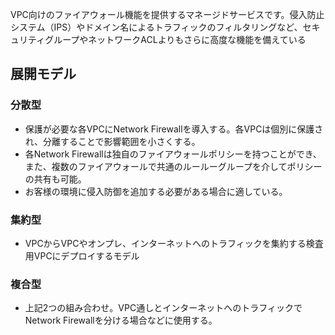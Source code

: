 VPC向けのファイアウォール機能を提供するマネージドサービスです。侵入防止システム（IPS）やドメイン名によるトラフィックのフィルタリングなど、セキュリティグループやネットワークACLよりもさらに高度な機能を備えている

## 展開モデル
### 分散型
- 保護が必要な各VPCにNetwork Firewallを導入する。各VPCは個別に保護され、分離することで影響範囲を小さくする。
- 各Network Firewallは独自のファイアウォールポリシーを持つことができ、また、複数のファイアウォールで共通のルールーグループを介してポリシーの共有も可能。
- お客様の環境に侵入防御を追加する必要がある場合に適している。
### 集約型 
- VPCからVPCやオンプレ、インターネットへのトラフィックを集約する検査用VPCにデプロイするモデル
### 複合型
- 上記2つの組み合わせ。VPC通しとインターネットへのトラフィックでNetwork Firewallを分ける場合などに使用する。